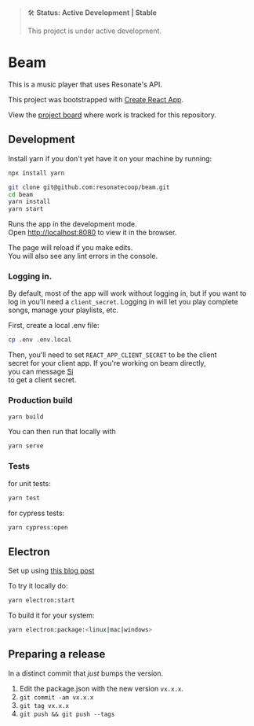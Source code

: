 > 🛠 **Status: Active Development | Stable**
>
> This project is under active development.

# Beam

This is a music player that uses Resonate's API.

This project was bootstrapped with [Create React App](https://github.com/facebook/create-react-app).

View the [project board](https://github.com/resonatecoop/beam/projects/1) where work is tracked for this repository.

## Development

Install yarn if you don't yet have it on your machine by running:

```bash
npx install yarn
```

```bash
git clone git@github.com:resonatecoop/beam.git
cd beam
yarn install
yarn start
```

Runs the app in the development mode.\
Open [http://localhost:8080](http://localhost:8080) to view it in the browser.

The page will reload if you make edits.\
You will also see any lint errors in the console.

### Logging in.

By default, most of the app will work without logging in, but if you want to log in you'll need a `client_secret`. Logging in will let you play complete songs, manage your playlists, etc.

First, create a local .env file:

```bash
cp .env .env.local
```

Then, you'll need to set `REACT_APP_CLIENT_SECRET` to be the client \
secret for your client app. If you're working on beam directly, \
you can message [Si](https://community.resonate.coop/u/psi/summary) \
to get a client secret.

### Production build

```bash
yarn build
```

You can then run that locally with

```bash
yarn serve
```

### Tests

for unit tests:

```bash
yarn test
```

for cypress tests:

```bash
yarn cypress:open
```

## Electron

Set up using [this blog post](https://mmazzarolo.com/blog/2021-08-12-building-an-electron-application-using-create-react-app/)

To try it locally do:

```bash
yarn electron:start
```

To build it for your system:

```bash
yarn electron:package:<linux|mac|windows>
```

## Preparing a release

In a distinct commit that _just_ bumps the version.

1. Edit the package.json with the new version `vx.x.x`.
2. `git commit -am vx.x.x`
3. `git tag vx.x.x`
4. `git push && git push --tags`
